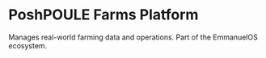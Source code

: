 # PoshPOULE Farms Platform

Manages real-world farming data and operations. Part of the EmmanuelOS ecosystem.
